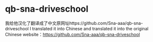 # qb-sna-driveschool
我给他汉化了翻译成了中文原网址https://github.com/Sna-aaa/qb-sna-driveschool  I translated it into Chinese and translated it into the original Chinese website：https://github.com/Sna-aaa/qb-sna-driveschool
